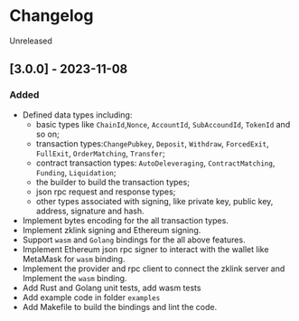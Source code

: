 # Changelog
Unreleased

## [3.0.0] - 2023-11-08
### Added
- Defined data types including:
  - basic types like `ChainId`,`Nonce`, `AccountId`, `SubAccoundId`, `TokenId` and so on;
  - transaction types:`ChangePubkey`, `Deposit`, `Withdraw`, `ForcedExit`, `FullExit`, `OrderMatching`, `Transfer`;
  - contract transaction types: `AutoDeleveraging`, `ContractMatching`, `Funding`, `Liquidation`;
  - the builder to build the transaction types;
  - json rpc request and response types;
  - other types associated with signing, like private key, public key, address, signature and hash.
- Implement bytes encoding for the all transaction types.
- Implement zklink signing and Ethereum signing.
- Support `wasm` and `Golang` bindings for the all above features.
- Implement Ethereum json rpc signer to interact with the wallet like MetaMask for `wasm` binding.
- Implement the provider and rpc client to connect the zklink server and Implement the `wasm` binding.
- Add Rust and Golang unit tests, add wasm tests
- Add example code in folder `examples`
- Add Makefile to build the bindings and lint the code.
